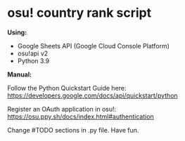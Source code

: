 # osu! country rank script

**Using:** 

- Google Sheets API (Google Cloud Console Platform)
- osu!api v2
- Python 3.9

**Manual:**

Follow the Python Quickstart Guide here: https://developers.google.com/docs/api/quickstart/python

Register an OAuth application in osu!: https://osu.ppy.sh/docs/index.html#authentication

Change #TODO sections in .py file.
Have fun.
